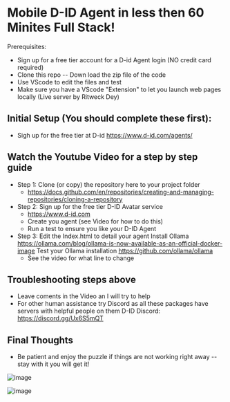 # Mobile D-ID Agent in less then 60 Minites Full Stack!

Prerequisites:
 - Sign up for a free tier account for a D-id Agent login (NO credit card required)
 - Clone this repo -- Down load the zip file of the code
 - Use VScode to edit the files and test
 - Make sure you have a VScode "Extension" to let you launch web pages locally (Live server by Ritweck Dey)

## Initial Setup (You should complete these first):
- Sigh up for the free tier at D-id  https://www.d-id.com/agents/

## Watch the Youtube Video for a step by step guide
* Step 1:  Clone (or copy) the repository here to your project folder
    * https://docs.github.com/en/repositories/creating-and-managing-repositories/cloning-a-repository
* Step 2:  Sign up for the free tier D-ID Avatar service
    * https://www.d-id.com
    * Create you agent (see Video for how to do this)
    * Run a test to ensure you like your D-ID Agent
* Step 3:  Edit the Index.html to detail your agent Install Ollama https://ollama.com/blog/ollama-is-now-available-as-an-official-docker-image Test your Ollama installation https://github.com/ollama/ollama
    * See the video for what line to change

## Troubleshooting steps above 
* Leave coments in the Video an I will try to help
* For other human assistance try Discord as all these packages have servers with helpful people on them
        D-ID Discord: https://discord.gg/Ux6S5mQT

## Final Thoughts
* Be patient and enjoy the puzzle if things are not working right away -- stay with it you will get it!
  
![image](https://github.com/jjmlovesgit/didembed/assets/47751509/6ac7a1cc-01a3-4365-a22a-099a6f6f97d9)

![image](https://github.com/jjmlovesgit/didembed/assets/47751509/9562030a-eea4-41be-8907-c19de348d16c)



